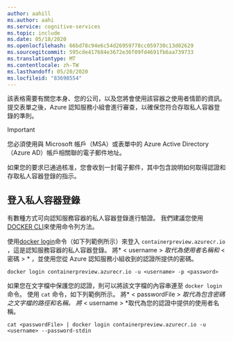 ```yaml
---
author: aahill
ms.author: aahi
ms.service: cognitive-services
ms.topic: include
ms.date: 05/18/2020
ms.openlocfilehash: 66bd78c94e6c54d26959778cc059730c13d02629
ms.sourcegitcommit: 595cde417684e3672e36f09fd4691fb6aa739733
ms.translationtype: MT
ms.contentlocale: zh-TW
ms.lasthandoff: 05/20/2020
ms.locfileid: "83698554"
---
```

該表格需要有關您本身、您的公司，以及您將會使用該容器之使用者情節的資訊。 提交表單之後，Azure 認知服務小組會進行審查，以確保您符合存取私人容器登錄的準則。

> [!IMPORTANT]
> 您必須使用與 Microsoft 帳戶（MSA）或表單中的 Azure Active Directory （Azure AD）帳戶相關聯的電子郵件地址。

如果您的要求已通過核准，您會收到一封電子郵件，其中包含說明如何取得認證和存取私人容器登錄的指示。

## <a name="log-in-to-the-private-container-registry"></a>登入私人容器登錄

有數種方式可向認知服務容器的私人容器登錄進行驗證。 我們建議您使用[DOCKER CLI](https://docs.docker.com/engine/reference/commandline/cli/)來使用命令列方法。

使用[docker login](https://docs.docker.com/engine/reference/commandline/login/)命令（如下列範例所示）來登入 `containerpreview.azurecr.io` ，這是認知服務容器的私人容器登錄。 將* \< username \> *取代為使用者名稱和* \< 密碼 \> * ，並使用您從 Azure 認知服務小組收到的認證所提供的密碼。

```
docker login containerpreview.azurecr.io -u <username> -p <password>
```

如果您在文字檔中保護您的認證，則可以將該文字檔的內容串連至 `docker login` 命令。 使用 `cat` 命令，如下列範例所示。 將* \< passwordFile \> *取代為包含密碼之文字檔的路徑和名稱。 將* \< username \> *取代為您的認證中提供的使用者名稱。

```
cat <passwordFile> | docker login containerpreview.azurecr.io -u <username> --password-stdin
```

